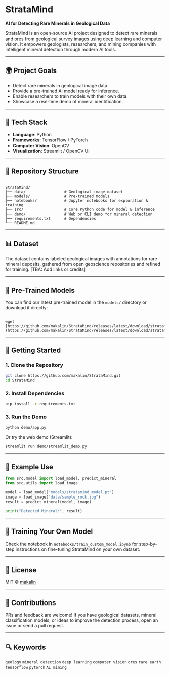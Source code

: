 # StrataMind

**AI for Detecting Rare Minerals in Geological Data**

StrataMind is an open-source AI project designed to detect rare minerals and ores from geological survey images using deep learning and computer vision. It empowers geologists, researchers, and mining companies with intelligent mineral detection through modern AI tools.

---

## 🌍 Project Goals

- Detect rare minerals in geological image data.
- Provide a pre-trained AI model ready for inference.
- Enable researchers to train models with their own data.
- Showcase a real-time demo of mineral identification.

---

## 🔧 Tech Stack

- **Language**: Python
- **Frameworks**: TensorFlow / PyTorch
- **Computer Vision**: OpenCV
- **Visualization**: Streamlit / OpenCV UI

---

## 📂 Repository Structure

```

StrataMind/
├── data/                 # Geological image dataset
├── models/               # Pre-trained models
├── notebooks/            # Jupyter notebooks for exploration & training
├── src/                  # Core Python code for model & inference
├── demo/                 # Web or CLI demo for mineral detection
├── requirements.txt      # Dependencies
└── README.md

```

---

## 📊 Dataset

The dataset contains labeled geological images with annotations for rare mineral deposits, gathered from open geoscience repositories and refined for training. [TBA: Add links or credits]

---

## 🧠 Pre-Trained Models

You can find our latest pre-trained model in the `models/` directory or download it directly:

```

wget [https://github.com/makalin/StrataMind/releases/latest/download/stratamind\_model.pt](https://github.com/makalin/StrataMind/releases/latest/download/stratamind_model.pt)

````

---

## 🚀 Getting Started

### 1. Clone the Repository

```bash
git clone https://github.com/makalin/StrataMind.git
cd StrataMind
````

### 2. Install Dependencies

```bash
pip install -r requirements.txt
```

### 3. Run the Demo

```bash
python demo/app.py
```

Or try the web demo (Streamlit):

```bash
streamlit run demo/streamlit_demo.py
```

---

## 🧪 Example Use

```python
from src.model import load_model, predict_mineral
from src.utils import load_image

model = load_model("models/stratamind_model.pt")
image = load_image("data/sample_rock.jpg")
result = predict_mineral(model, image)

print("Detected Mineral:", result)
```

---

## 🧠 Training Your Own Model

Check the notebook in `notebooks/train_custom_model.ipynb` for step-by-step instructions on fine-tuning StrataMind on your own dataset.

---

## 📜 License

MIT © [makalin](https://github.com/makalin)

---

## 🌟 Contributions

PRs and feedback are welcome! If you have geological datasets, mineral classification models, or ideas to improve the detection process, open an issue or send a pull request.

---

## 🔍 Keywords

`geology` `mineral detection` `deep learning` `computer vision` `ores` `rare earth` `tensorflow` `pytorch` `AI mining`
